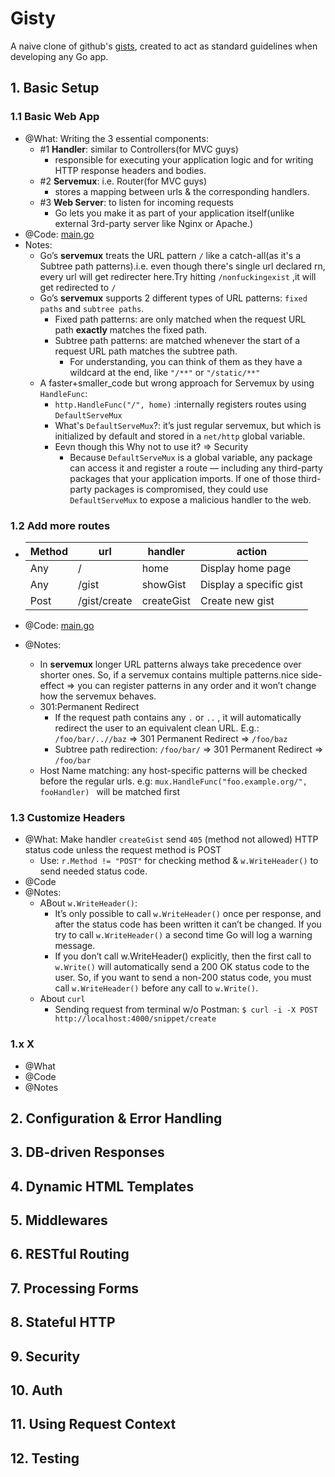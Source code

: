 # Gisty
A naive clone of github's [gists](https://gist.github.com/), created to act as standard guidelines when developing any Go app.




## 1. Basic Setup

### 1.1 Basic Web App
 * @What: Writing the 3 essential components:
    * #1 **Handler**: similar to Controllers(for MVC guys)
        * responsible for executing your application logic and for writing HTTP response headers and bodies. 
    * #2 **Servemux**: i.e. Router(for MVC guys)
        * stores a mapping between urls & the corresponding handlers.
    * #3 **Web Server**: to listen for incoming requests 
        * Go lets you make it as part of your application itself(unlike external 3rd-party server like Nginx or Apache.)
* @Code: [main.go](https://github.com/aayush4vedi/gisty/blob/48aa717e7ecb487f7b48e0aa6a21e00798331c93/main.go) 
* Notes:
    * Go’s **servemux** treats the URL pattern `/` like a catch-all(as it's a Subtree path patterns).i.e. even though there's single url declared rn, every url will get redirecter here.Try hitting `/nonfuckingexist` ,it will get redirected to `/`
    * Go’s **servemux** supports 2 different types of URL patterns: `fixed paths` and `subtree paths`. 
       * Fixed path patterns: are only matched when the request URL path **exactly** matches the fixed path.
       * Subtree path patterns: are matched whenever the start of a request URL path matches the subtree path.
          * For understanding, you can think of them as they have a wildcard at the end, like `"/**"` or `"/static/**"`
    * A faster+smaller_code but wrong approach for Servemux by using `HandleFunc`: 
      * `http.HandleFunc("/", home)` :internally registers routes using `DefaultServeMux`
      * What's `DefaultServeMux`?: it’s just regular servemux, but which is initialized by default and stored in a `net/http` global variable. 
      * Eevn though this Why not to use it? => Security
        * Because `DefaultServeMux` is a global variable, any package can access it and register a route — including any third-party packages that your application imports. If one of those third-party packages is compromised, they could use `DefaultServeMux` to expose a malicious handler to the web. 
### 1.2 Add more routes
  * |Method| url  |  handler | action   |
    |--| -----| -------- | ---------|
    |Any| /    | home     | Display home page|
    |Any| /gist| showGist | Display a specific gist|
    |Post| /gist/create | createGist | Create new gist |

  * @Code: [main.go](https://github.com/aayush4vedi/gisty/blob/950013e3f6e6caa46d1764618458de2c8320d9e0/main.go)
  * @Notes:
    * In **servemux** longer URL patterns always take precedence over shorter ones. So, if a servemux contains multiple patterns.nice side-effect => you can register patterns in any order and it won’t change how the servemux behaves. 
    * 301:Permanent Redirect
      * If the request path contains any `.` or `..` , it will automatically redirect the user to an equivalent clean URL. E.g.: `/foo/bar/..//baz` => 301 Permanent Redirect => `/foo/baz` 
      * Subtree path redirection: `/foo/bar/` => 301 Permanent Redirect => `/foo/bar` 
    * Host Name matching: any host-specific patterns will be checked before the regular urls. e.g: `mux.HandleFunc("foo.example.org/", fooHandler) ` will be matched first

### 1.3 Customize Headers
 * @What: Make handler `createGist` send `405` (method not allowed) HTTP status code unless the request method is POST
   * Use: `r.Method != "POST"` for checking method & `w.WriteHeader()` to send needed status code.
 * @Code
 * @Notes:
   * ABout `w.WriteHeader()`:
        * It’s only possible to call `w.WriteHeader()` once per response, and after the status code has been written it can’t be changed. If you try to call `w.WriteHeader()` a second time Go will log a warning message. 
        * If you don’t call w.WriteHeader() explicitly, then the first call to `w.Write()` will automatically send a 200 OK status code to the user. So, if you want to send a non-200 status code, you must call `w.WriteHeader()` before any call to `w.Write()`. 
   * About `curl`
        * Sending request from terminal w/o Postman: `$ curl -i -X POST http://localhost:4000/snippet/create `
    


### 1.x X
 * @What
 * @Code
 * @Notes

## 2. Configuration & Error Handling


## 3. DB-driven Responses


## 4. Dynamic HTML Templates


## 5. Middlewares


## 6. RESTful Routing


## 7. Processing Forms


## 8. Stateful HTTP


## 9. Security


## 10. Auth


## 11. Using Request Context


## 12. Testing







